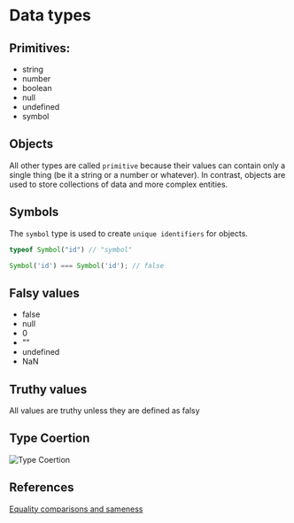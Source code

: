 # Data types

## Primitives:
- string
- number
- boolean
- null
- undefined
- symbol

## Objects

All other types are called `primitive` because their values can contain only a single thing (be it a string or a number or whatever). In contrast, objects are used to store collections of data and more complex entities. 


## Symbols

The `symbol` type is used to create `unique identifiers` for objects. 

```javascript
typeof Symbol("id") // "symbol"

Symbol('id') === Symbol('id'); // false
```

## Falsy values
- false
- null
- 0
- ""
- undefined
- NaN

## Truthy values
All values are truthy unless they are defined as falsy


## Type Coertion

![Type Coertion](@/images/js-coercion.png)

## References

[Equality comparisons and sameness](https://developer.mozilla.org/en-US/docs/Web/JavaScript/Equality_comparisons_and_sameness)